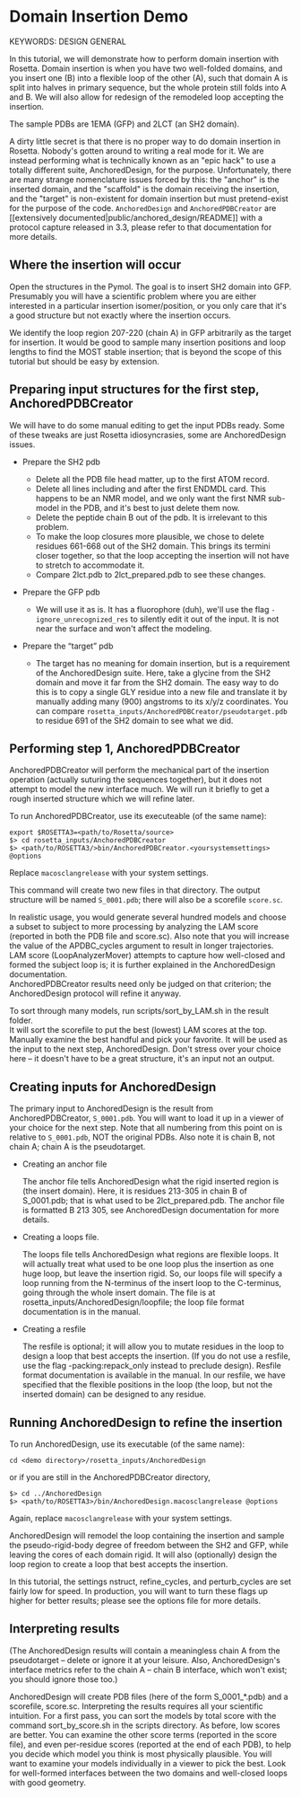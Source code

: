 Domain Insertion Demo
=====================

KEYWORDS: DESIGN GENERAL

In this tutorial, we will demonstrate how to perform domain insertion with 
Rosetta.  Domain insertion is when you have two well-folded domains, and you 
insert one (B) into a flexible loop of the other (A), such that domain A is 
split into halves in primary sequence, but the whole protein still folds into A 
and B.  We will also allow for redesign of the remodeled loop accepting the 
insertion.

The sample PDBs are 1EMA (GFP) and 2LCT (an SH2 domain).

A dirty little secret is that there is no proper way to do domain insertion in 
Rosetta.  Nobody's gotten around to writing a real mode for it.  We are instead 
performing what is technically known as an "epic hack" to use a totally 
different suite, AnchoredDesign, for the purpose.  Unfortunately, there are 
many strange nomenclature issues forced by this: the "anchor" is the inserted 
domain, and the "scaffold" is the domain receiving the insertion, and the 
"target" is non-existent for domain insertion but must pretend-exist for the 
purpose of the code.  `AnchoredDesign` and `AnchoredPDBCreator` are 
[[extensively documented|public/anchored_design/README]] with a 
protocol capture released in 3.3, please refer to that documentation for more 
details.

Where the insertion will occur
------------------------------

Open the structures in the Pymol. The goal is to insert SH2 domain into GFP. 
Presumably you will have a scientific problem where you are either interested 
in a particular insertion isomer/position, or you only care that it's a good 
structure but not exactly where the insertion occurs.

We identify the loop region 207-220 (chain A) in GFP arbitrarily as the target 
for insertion.  It would be good to sample many insertion positions and loop 
lengths to find the MOST stable insertion; that is beyond the scope of this 
tutorial but should be easy by extension.

Preparing input structures for the first step, AnchoredPDBCreator
-----------------------------------------------------------------

We will have to do some manual editing to get the input PDBs ready.  Some of 
these tweaks are just Rosetta idiosyncrasies, some are AnchoredDesign issues.

- Prepare the SH2 pdb
    - Delete all the PDB file head matter, up to the first ATOM record.
    - Delete all lines including and after the first ENDMDL card.  This happens 
      to be an NMR model, and we only want the first NMR sub-model in the PDB, 
      and it's best to just delete them now.
    - Delete the peptide chain B out of the pdb.  It is irrelevant to this 
      problem.
    - To make the loop closures more plausible, we chose to delete residues 
      661-668 out of the SH2 domain.  This brings its termini closer together, 
      so that the loop accepting the insertion will not have to stretch to 
      accommodate it.
    - Compare 2lct.pdb to 2lct_prepared.pdb to see these changes.

- Prepare the GFP pdb
    - We will use it as is.  It has a fluorophore (duh), we'll use the flag 
      `-ignore_unrecognized_res` to silently edit it out of the input.  It is 
      not near the surface and won't affect the modeling.

- Prepare the “target” pdb
    - The target has no meaning for domain insertion, but is a requirement of 
      the AnchoredDesign suite.  Here, take a glycine from the SH2 domain and 
      move it far from the SH2 domain.  The easy way to do this is to copy a 
      single GLY residue into a new file and translate it by manually adding 
      many (900) angstroms to its x/y/z coordinates.  You can compare 
      `rosetta_inputs/AnchoredPDBCreator/pseudotarget.pdb` to residue 691 of 
      the SH2 domain to see what we did.

Performing step 1, AnchoredPDBCreator
-------------------------------------

AnchoredPDBCreator will perform the mechanical part of the insertion operation 
(actually suturing the sequences together), but it does not attempt to model 
the new interface much.  We will run it briefly to get a rough inserted 
structure which we will refine later.

To run AnchoredPDBCreator, use its executeable (of the same name):

    export $ROSETTA3=<path/to/Rosetta/source>
    $> cd rosetta_inputs/AnchoredPDBCreator
    $> <path/to/ROSETTA3/>bin/AnchoredPDBCreator.<yoursystemsettings> @options

Replace `macosclangrelease` with your system settings.

This command will create two new files in that directory.  The output structure 
will be named `S_0001.pdb`; there will also be a scorefile `score.sc`.

In realistic usage, you would generate several hundred models and choose a 
subset to subject to more processing by analyzing the LAM score (reported in 
both the PDB file and score.sc).  Also note that you will increase the value of 
the APDBC_cycles argument to result in longer trajectories.  LAM score 
(LoopAnalyzerMover) attempts to capture how well-closed and formed the subject 
loop is; it is further explained in the AnchoredDesign documentation.  
AnchoredPDBCreator results need only be judged on that criterion; the 
AnchoredDesign protocol will refine it anyway.

To sort through many models, run scripts/sort_by_LAM.sh in the result folder.  
It will sort the scorefile to put the best (lowest) LAM scores at the top.  
Manually examine the best handful and pick your favorite.  It will be used as 
the input to the next step, AnchoredDesign.  Don't stress over your choice here 
– it doesn't have to be a great structure, it's an input not an output.

Creating inputs for AnchoredDesign
----------------------------------

The primary input to AnchoredDesign is the result from AnchoredPDBCreator, 
`S_0001.pdb`.  You will want to load it up in a viewer of your choice for the 
next step.  Note that all numbering from this point on is relative to 
`S_0001.pdb`, NOT the original PDBs.  Also note it is chain B, not chain A; 
chain A is the pseudotarget.

- Creating an anchor file

  The anchor file tells AnchoredDesign what the rigid inserted region is (the 
  insert domain).  Here, it is residues 213-305 in chain B of S_0001.pdb; that 
  is what used to be 2lct_prepared.pdb.  The anchor file is formatted B 213 
  305, see AnchoredDesign documentation for more details.

- Creating a loops file.

  The loops file tells AnchoredDesign what regions are flexible loops.  It will 
  actually treat what used to be one loop plus the insertion as one huge loop, 
  but leave the insertion rigid.  So, our loops file will specify a loop 
  running from the N-terminus of the insert loop to the C-terminus, going 
  through the whole insert domain.  The file is at 
  rosetta_inputs/AnchoredDesign/loopfile; the loop file format documentation is 
  in the manual.

- Creating a resfile

  The resfile is optional; it will allow you to mutate residues in the loop to 
  design a loop that best accepts the insertion.  (If you do not use a resfile, 
  use the flag -packing:repack_only instead to preclude design).  Resfile 
  format documentation is available in the manual.  In our resfile, we have 
  specified that the flexible positions in the loop (the loop, but not the 
  inserted domain) can be designed to any residue.

Running AnchoredDesign to refine the insertion
----------------------------------------------

To run AnchoredDesign, use its executable (of the same name):

    cd <demo directory>/rosetta_inputs/AnchoredDesign

or if you are still in the AnchoredPDBCreator directory,

    $> cd ../AnchoredDesign
    $> <path/to/ROSETTA3>/bin/AnchoredDesign.macosclangrelease @options
    
Again, replace `macosclangrelease` with your system settings.

AnchoredDesign will remodel the loop containing the insertion and sample the 
pseudo-rigid-body degree of freedom between the SH2 and GFP, while leaving the 
cores of each domain rigid.  It will also (optionally) design the loop region 
to create a loop that best accepts the insertion.

In this tutorial, the settings nstruct, refine_cycles, and perturb_cycles are 
set fairly low for speed.  In production, you will want to turn these flags up 
higher for better results; please see the options file for more details.

Interpreting results
--------------------

(The AnchoredDesign results will contain a meaningless chain A from the 
pseudotarget – delete or ignore it at your leisure.  Also, AnchoredDesign's 
interface metrics refer to the chain A – chain B interface, which won't exist; 
you should ignore those too.)

AnchoredDesign will create PDB files (here of the form S_0001_*.pdb) and a 
scorefile, score.sc.  Interpreting the results requires all your scientific 
intuition.  For a first pass, you can sort the models by total score with the 
command sort_by_score.sh in the scripts directory.  As before, low scores are 
better.  You can examine the other score terms (reported in the score file), 
and even per-residue scores (reported at the end of each PDB), to help you 
decide which model you think is most physically plausible.  You will want to 
examine your models individually in a viewer to pick the best.  Look for 
well-formed interfaces between the two domains and well-closed loops with good 
geometry.
